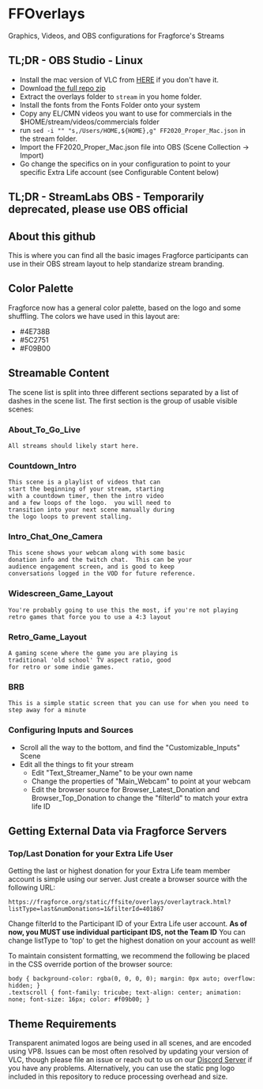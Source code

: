 # FFOverlays
Graphics, Videos, and OBS configurations for Fragforce's Streams

## TL;DR - OBS Studio - Linux
* Install the mac version of VLC from [HERE](https://www.videolan.org/vlc/) if you don't have it. 
* Download [the full repo zip](https://github.com/fragforce/FFOverlays/archive/master.zip)
* Extract the overlays folder to `stream` in you home folder.
* Install the fonts from the Fonts Folder onto your system
* Copy any EL/CMN videos you want to use for commercials in the $HOME/stream/videos/commercials folder
* run `sed -i "" "s,/Users/HOME,${HOME},g" FF2020_Proper_Mac.json` in the stream folder.
* Import the FF2020_Proper_Mac.json file into OBS (Scene Collection -> Import)
* Go change the specifics on in your configuration to point to your specific Extra Life account (see Configurable Content below)

## TL;DR - StreamLabs OBS - Temporarily deprecated, please use OBS official

## About this github
This is where you can find all the basic images Fragforce participants can use in their OBS stream layout to help standarize stream branding.

## Color Palette
Fragforce now has a general color palette, based on the logo and some shuffling.  The colors we have used in this layout are:
* #4E738B
* #5C2751
* #F09B00

## Streamable Content
The scene list is split into three different sections separated by a list of dashes in the scene list.  The first section is the group of usable visible scenes:

### About_To_Go_Live
	All streams should likely start here.

### Countdown_Intro
	This scene is a playlist of videos that can
	start the beginning of your stream, starting
	with a countdown timer, then the intro video
	and a few loops of the logo.  you will need to
	transition into your next scene manually during
	the logo loops to prevent stalling.

### Intro_Chat_One_Camera
	This scene shows your webcam along with some basic
	donation info and the twitch chat.  This can be your
	audience engagement screen, and is good to keep
	conversations logged in the VOD for future reference.

### Widescreen_Game_Layout
    You're probably going to use this the most, if you're not playing retro games that force you to use a 4:3 layout

### Retro_Game_Layout
	A gaming scene where the game you are playing is 
	traditional 'old school' TV aspect ratio, good
	for retro or some indie games.

### BRB
    This is a simple static screen that you can use for when you need to step away for a minute

### Configuring Inputs and Sources
* Scroll all the way to the bottom, and find the "Customizable_Inputs" Scene
* Edit all the things to fit your stream
    * Edit "Text_Streamer_Name" to be your own name
    * Change the properties of "Main_Webcam" to point at your webcam
    * Edit the browser source for Browser_Latest_Donation and Browser_Top_Donation to change the "filterId" to match your extra life ID

## Getting External Data via Fragforce Servers

### Top/Last Donation for your Extra Life User
Getting the last or highest donation for your Extra Life team member account is simple using our server.  Just create a browser source with the following URL:
```
https://fragforce.org/static/ffsite/overlays/overlaytrack.html?listType=last&numDonations=1&filterId=401867
```
Change filterId to the Participant ID of your Extra Life user account.  **As of now, you MUST use individual participant IDS, not the Team ID**
You can change listType to 'top' to get the highest donation on your account as well!

To maintain consistent formatting, we recommend the following be placed in the CSS override portion of the browser source:
```
body { background-color: rgba(0, 0, 0, 0); margin: 0px auto; overflow: hidden; }
.textscroll { font-family: tricube; text-align: center; animation: none; font-size: 16px; color: #f09b00; }
```

## Theme Requirements
Transparent animated logos are being used in all scenes, and are encoded using VP8.  Issues can be most often resolved by updating your version of VLC, though please file an issue or reach out to us on our [Discord Server](http://discord.fragforce.org) if you have any problems.  Alternatively, you can use the static png logo included in this repository to reduce processing overhead and size.